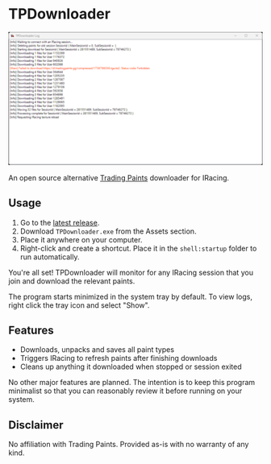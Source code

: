 # TPDownloader
![Example usage](readme_assets/ExampleUsage.png)

An open source alternative [Trading Paints](https://www.tradingpaints.com/) downloader for IRacing.

## Usage
1. Go to the [latest release](https://github.com/DalySoftware/TPDownloader/releases/latest).
2. Download `TPDownloader.exe` from the Assets section.
3. Place it anywhere on your computer.
4. Right-click and create a shortcut. Place it in the `shell:startup` folder to run automatically.

You're all set! TPDownloader will monitor for any IRacing session that you join and download the relevant paints.

The program starts minimized in the system tray by default. To view logs, right click the tray icon and select "Show".

## Features
- Downloads, unpacks and saves all paint types
- Triggers IRacing to refresh paints after finishing downloads
- Cleans up anything it downloaded when stopped or session exited

No other major features are planned. The intention is to keep this program minimalist so that you can reasonably review it before running on your system.

## Disclaimer
No affiliation with Trading Paints. Provided as-is with no warranty of any kind.